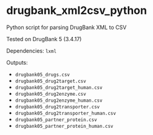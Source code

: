 # drugbank_xml2csv_python
Python script for parsing DrugBank XML to CSV

Tested on DrugBank 5 (3.4.17)

Dependencies: `lxml` 

Outputs:

- `drugbank05_drugs.csv`
- `drugbank05_drug2target.csv`
- `drugbank05_drug2target_human.csv`
- `drugbank05_drug2enzyme.csv`
- `drugbank05_drug2enzyme_human.csv`
- `drugbank05_drug2transporter.csv`
- `drugbank05_drug2transporter_human.csv`
- `drugbank05_partner_protein.csv`
- `drugbank05_partner_protein_human.csv`
